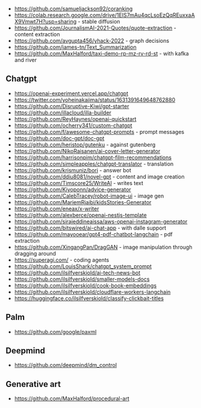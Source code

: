 - https://github.com/samueljackson92/coranking
- https://colab.research.google.com/drive/1EIS7mAu4qcLsoEzQqREuxxaAX9Vmwt7H?usp=sharing - stable diffusion
- https://github.com/JournalismAI-2021-Quotes/quote-extraction - content extraction
- https://github.com/avgupta456/yhack-2022 - graph decisions
- https://github.com/james-tn/Text_Summarization
- https://github.com/MaxHalford/taxi-demo-rp-mz-rv-rd-st - with kafka and river

## Chatgpt

- https://openai-experiment.vercel.app/chatgpt
- https://twitter.com/yoheinakajima/status/1631391649648762880
- https://github.com/Disruptive-Kiwi/gpt-starter
- https://github.com/illacloud/illa-builder
- https://github.com/ReyHaynes/openai-quickstart
- https://github.com/ocherry341/custom-chatgpt
- https://github.com/f/awesome-chatgpt-prompts - prompt messages
- https://github.com/doc-gpt/doc-gpt
- https://github.com/heristop/gutenku - against gutenberg
- https://github.com/NikoRaisanen/ai-cover-letter-generator
- https://github.com/harrisonpim/chatgpt-film-recommendations
- https://github.com/simpleapples/chatgpt-translator - translation
- https://github.com/krismuniz/bori - answer bot
- https://github.com/ddiu8081/novel-gpt - content and image creation
- https://github.com/Timscore25/WriteAI - writes text
- https://github.com/Kiyoponn/advice-generator
- https://github.com/CalebTracey/robot-image-ui - image gen
- https://github.com/MariemRjaibi/kidsStories-Generator
- https://github.com/eneax/x-writer
- https://github.com/alexberce/openai-nestjs-template
- https://github.com/sirajeddineaissa/aws-openai-instagram-generator
- https://github.com/bitswired/ai-chat-app - with dalle support
- https://github.com/mayooear/gpt4-pdf-chatbot-langchain - pdf extraction
- https://github.com/XingangPan/DragGAN - image manipulation through dragging around
- https://superagi.com/ - coding agents
- https://github.com/LouisShark/chatgpt_system_prompt
- https://github.com/ilsilfverskiold/ai-tech-news-bot
- https://github.com/ilsilfverskiold/smaller-models-docs
- https://github.com/ilsilfverskiold/cook-book-embeddings
- https://github.com/ilsilfverskiold/cloudflare-workers-langchain
- https://huggingface.co/ilsilfverskiold/classify-clickbait-titles

## Palm
- https://github.com/google/paxml

## Deepmind

- https://github.com/deepmind/dm_control

## Generative art

- https://github.com/MaxHalford/procedural-art